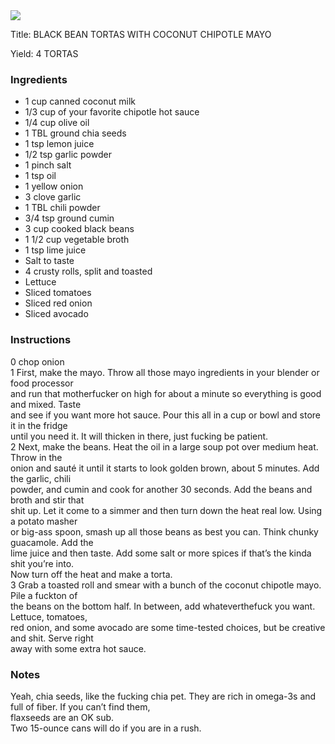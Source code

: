 <!DOCTYPE HTML PUBLIC "-//W3C//DTD HTML 4.0 Transitional//EN">
<html>
  <head>
  <title>BLACK BEAN TORTAS WITH COCONUT CHIPOTLE MAYO</title><link rel='stylesheet' href='style.css' type='text/css'><meta http-equiv="Content-Style-Stype" content="text/css">
     <meta http-equiv="Content-Type" content="text/html;charset=utf-8">
     </head><body><div class="recipe" itemscope itemtype="http://schema.org/Recipe"><img src="pics/11.jpg" itemprop="image"><div class='header'><p class="title"><span class="label">Title:</span> <span itemprop="name">BLACK BEAN TORTAS WITH COCONUT CHIPOTLE MAYO</span></p>
<p class="yields"><span class="label">Yield:</span> <span itemprop="recipeYield">4 TORTAS</span></p>
</div><div class="ing"><h3>Ingredients</h3><ul class="ing"><li class="ing" itemprop="ingredients">1 cup canned coconut milk </li>
<li class="ing" itemprop="ingredients">1/3 cup of your favorite chipotle hot sauce </li>
<li class="ing" itemprop="ingredients">1/4 cup olive oil </li>
<li class="ing" itemprop="ingredients">1 TBL ground chia seeds </li>
<li class="ing" itemprop="ingredients">1 tsp lemon juice </li>
<li class="ing" itemprop="ingredients">1/2 tsp garlic powder </li>
<li class="ing" itemprop="ingredients">1 pinch salt </li>
<li class="ing" itemprop="ingredients">1 tsp oil </li>
<li class="ing" itemprop="ingredients">1 yellow onion </li>
<li class="ing" itemprop="ingredients">3 clove garlic </li>
<li class="ing" itemprop="ingredients">1 TBL chili powder </li>
<li class="ing" itemprop="ingredients">3/4 tsp ground cumin </li>
<li class="ing" itemprop="ingredients">3 cup cooked black beans </li>
<li class="ing" itemprop="ingredients">1 1/2 cup vegetable broth </li>
<li class="ing" itemprop="ingredients">1 tsp lime juice </li>
<li class="ing" itemprop="ingredients">Salt to taste </li>
<li class="ing" itemprop="ingredients">4 crusty rolls, split and toasted </li>
<li class="ing" itemprop="ingredients">Lettuce </li>
<li class="ing" itemprop="ingredients">Sliced tomatoes </li>
<li class="ing" itemprop="ingredients">Sliced red onion </li>
<li class="ing" itemprop="ingredients">Sliced avocado </li>
</ul>
</div>
<div class="instructions"><h3 class="Instructions">Instructions</h3><div itemprop="recipeInstructions"><p>0 chop onion<br>1 First, make the mayo. Throw all those mayo ingredients in your blender or food processor<br>and run that motherfucker on high for about a minute so everything is good and mixed. Taste<br>and see if you want more hot sauce. Pour this all in a cup or bowl and store it in the fridge<br>until you need it. It will thicken in there, just fucking be patient.<br>2 Next, make the beans. Heat the oil in a large soup pot over medium heat. Throw in the<br>onion and sauté it until it starts to look golden brown, about 5 minutes. Add the garlic, chili<br>powder, and cumin and cook for another 30 seconds. Add the beans and broth and stir that<br>shit up. Let it come to a simmer and then turn down the heat real low. Using a potato masher<br>or big-ass spoon, smash up all those beans as best you can. Think chunky guacamole. Add the<br>lime juice and then taste. Add some salt or more spices if that’s the kinda shit you’re into.<br>Now turn off the heat and make a torta.<br>3 Grab a toasted roll and smear with a bunch of the coconut chipotle mayo. Pile a fuckton of<br>the beans on the bottom half. In between, add whateverthefuck you want. Lettuce, tomatoes,<br>red onion, and some avocado are some time-tested choices, but be creative and shit. Serve right<br>away with some extra hot sauce.</p></div></div><div class="modifications"><h3 class="Notes">Notes</h3><p>Yeah, chia seeds, like the fucking chia pet. They are rich in omega-3s and full of fiber. If you can’t find them,<br>flaxseeds are an OK sub.<br> Two 15-ounce cans will do if you are in a rush.</p></div></div>

</body>
</html>